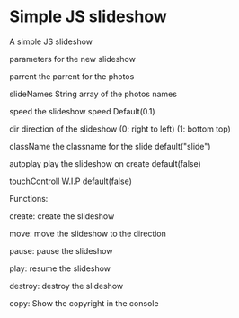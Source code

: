 # Simple JS slideshow
A simple JS slideshow

parameters for the new slideshow

parrent the parrent for the photos

slideNames String array of the photos names

speed the slideshow speed Default(0.1)

dir direction of the slideshow (0: right to left) (1: bottom top)

className the classname for the slide default("slide")

autoplay play the slideshow on create default(false)

touchControll W.I.P default(false)


Functions:

create: create the slideshow

move: move the slideshow to the direction

pause: pause the slideshow

play: resume the slideshow

destroy: destroy the slideshow

copy: Show the copyright in the console
